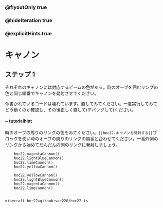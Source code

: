 ### @flyoutOnly true
### @hideIteration true
### @explicitHints true


# キャノン

## ステップ 1
それぞれのキャノンには対応するビームの色がある。時のオーブを囲むリングの色と同じ順番でキャノンを発射させてください。

今書かれているコードは壊れています。直してみてください。一度実行してみてどう動くのか確認し、その後正しく直して(デバッグして)ください。

#### ~ tutorialhint 
時のオーブの周りのリングの色をみてください。``||hoc22.キャノンを発射する||``ブロックを使い時のオーブの周りのリングの順番と合わせてください。一番外側のリングから始めてだんだん内側のリングに発射しましょう。

```ghost
    hoc22.magentaCannon()
    hoc22.lightBlueCannon()
    hoc22.limeCannon()
    hoc22.yellowCannon()
```
```template       
    hoc22.yellowCannon()
    hoc22.lightBlueCannon()
    hoc22.magentaCannon()
    hoc22.limeCannon()
    
```

```package
minecraft-hoc22=github:sae220/hoc22-ts
```